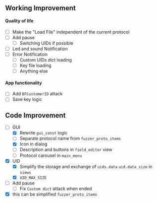 ## Working Improvement

#### Quality of life

- [ ] Make the "Load File" independent of the current protocol
- [ ] Add pause
    - [ ] Switching  UIDs if possible
- [ ] Led and sound Notification
- [ ] Error Notification
    - [ ] Custom UIDs dict loading 
    - [ ] Key file loading
    - [ ] Anything else

#### App functionality

- [ ] Add `BFCustomerID` attack
- [ ] Save key logic

## Code Improvement

- [ ] GUI
    - [x] Rewrite `gui_const` logic
    - [ ] Separate protocol name from `fuzzer_proto_items` 
    - [x] Icon in dialog
    - [ ] Description and buttons in `field_editor` view
    - [ ] Protocol carousel in `main_menu`
- [x] UID
    - [x] Simplify the storage and exchange of `uids.data` `uid.data_size` in `views`
    - [x] `UID_MAX_SIZE`
- [ ] Add pause
    - [ ] Fix `Custom dict` attack when ended
- [x] this can be simplified `fuzzer_proto_items`

